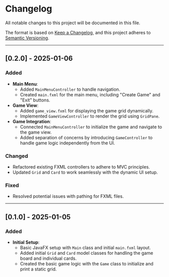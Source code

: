 # Changelog

All notable changes to this project will be documented in this file.

The format is based on [Keep a Changelog](https://keepachangelog.com/en/1.0.0/), 
and this project adheres to [Semantic Versioning](https://semver.org/spec/v2.0.0.html).

---

## [0.2.0] - 2025-01-06

### Added
- **Main Menu**:
  - Added `MainMenuController` to handle navigation.
  - Created `main.fxml` for the main menu, including "Create Game" and "Exit" buttons.
- **Game View**:
  - Added `game_view.fxml` for displaying the game grid dynamically.
  - Implemented `GameViewController` to render the grid using `GridPane`.
- **Game Integration**:
  - Connected `MainMenuController` to initialize the game and navigate to the game view.
  - Added separation of concerns by introducing `GameController` to handle game logic independently from the UI.
  
### Changed
- Refactored existing FXML controllers to adhere to MVC principles.
- Updated `Grid` and `Card` to work seamlessly with the dynamic UI setup.

### Fixed
- Resolved potential issues with pathing for FXML files.

---

## [0.1.0] - 2025-01-05

### Added
- **Initial Setup**:
  - Basic JavaFX setup with `Main` class and initial `main.fxml` layout.
  - Added initial `Grid` and `Card` model classes for handling the game board and individual cards.
  - Created the basic game logic with the `Game` class to initialize and print a static grid.
